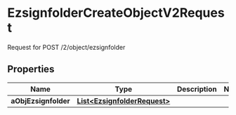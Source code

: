 

# EzsignfolderCreateObjectV2Request

Request for POST /2/object/ezsignfolder

## Properties

| Name | Type | Description | Notes |
|------------ | ------------- | ------------- | -------------|
|**aObjEzsignfolder** | [**List&lt;EzsignfolderRequest&gt;**](EzsignfolderRequest.md) |  |  |



